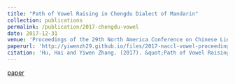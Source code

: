 ```yaml
---
title: "Path of Vowel Raising in Chengdu Dialect of Mandarin"
collection: publications
permalink: /publication/2017-chengdu-vowel
date: 2017-12-31
venue: 'Proceedings of the 29th North America Conference on Chinese Linguistics'
paperurl: 'http://yiwenzh29.github.io/files/2017-naccl-vowel-proceeding.pdf'
citation: 'Hu, Hai and Yiwen Zhang. (2017). &quot;Path of Vowel Raising in Chengdu Dialect of Mandarin.&quot; <i>Proceedings of the 29th North America Conference on Chinese Linguistics</i>. Rutgers, NJ.'
---
```


[paper](http://yiwenzh29.github.io/files/2017-naccl-vowel-proceeding.pdf)
